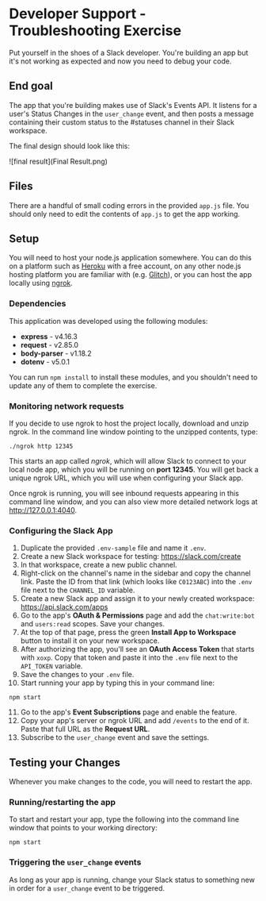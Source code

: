 # Developer Support - Troubleshooting Exercise

Put yourself in the shoes of a Slack developer. You're building an app but it's not working as expected and now you need to debug your code.


## End goal

The app that you're building makes use of Slack's Events API. It listens for a user's Status Changes in the `user_change` event, and then posts a message containing their custom status to the #statuses channel in their Slack workspace.

The final design should look like this:

![final result](Final Result.png)


## Files

There are a handful of small coding errors in the provided `app.js` file. You should only need to edit the contents of `app.js` to get the app working.


## Setup

You will need to host your node.js application somewhere. You can do this on a platform such as [Heroku](https://devcenter.heroku.com/categories/nodejs-support) with a free account, on any other node.js hosting platform you are familiar with (e.g. [Glitch](https://glitch.com/)), or you can host the app locally using [ngrok](https://ngrok.com/download).


### Dependencies

This application was developed using the following modules:

* **express** - v4.16.3
* **request** - v2.85.0
* **body-parser** - v1.18.2
* **dotenv** - v5.0.1

You can run `npm install` to install these modules, and you shouldn't need to update any of them to complete the exercise.


### Monitoring network requests

If you decide to use ngrok to host the project locally, download and unzip ngrok. In the command line window pointing to the unzipped contents, type:

```
./ngrok http 12345
```

This starts an app called _ngrok_, which will allow Slack to connect to your local node app, which you will be running on **port 12345**. You will get back a unique ngrok URL, which you will use when configuring your Slack app.

Once ngrok is running, you will see inbound requests appearing in this command line window, and you can also view more detailed network logs at http://127.0.0.1:4040.


### Configuring the Slack App

1. Duplicate the provided `.env-sample` file and name it `.env`.
2. Create a new Slack workspace for testing: https://slack.com/create
3. In that workspace, create a new public channel.
4. Right-click on the channel's name in the sidebar and copy the channel link. Paste the ID from that link (which looks like `C0123ABC`) into the `.env` file next to the `CHANNEL_ID` variable.
5. Create a new Slack app and assign it to your newly created workspace: https://api.slack.com/apps
6. Go to the app's **OAuth & Permissions** page and add the `chat:write:bot` and `users:read` scopes. Save your changes.
7. At the top of that page, press the green **Install App to Workspace** button to install it on your new workspace.
8. After authorizing the app, you'll see an **OAuth Access Token** that starts with `xoxp`. Copy that token and paste it into the `.env` file next to the `API_TOKEN` variable.
9. Save the changes to your `.env` file.
10. Start running your app by typing this in your command line:
```
npm start
```
11. Go to the app's **Event Subscriptions** page and enable the feature.
12. Copy your app's server or ngrok URL and add `/events` to the end of it. Paste that full URL as the **Request URL**.
13. Subscribe to the `user_change` event and save the settings.


## Testing your Changes

Whenever you make changes to the code, you will need to restart the app.

### Running/restarting the app

To start and restart your app, type the following into the command line window that points to your working directory:

```
npm start
```

### Triggering the `user_change` events

As long as your app is running, change your Slack status to something new in order for a `user_change` event to be triggered.
